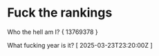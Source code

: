 # Fuck the rankings

Who the hell am I?
{ 13769378 }

What fucking year is it?
[ 2025-03-23T23:20:00Z ]
